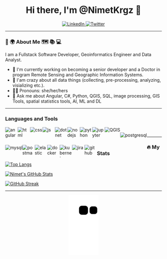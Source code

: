 <div id="header" align= "center">
  <h1>
      Hi there, I'm @NimetKrgz 👋
  </h1>
  <div id="badges">
    <a href="https://www.linkedin.com/in/nimet-karagöz-34238390/">
      <img src="https://edent.github.io/SuperTinyIcons/images/svg/linkedin.svg" alt="LinkedIn" width="40px" />
    </a>
    <a href="https://twitter.com/nimetkaragoz">
      <img src="https://edent.github.io/SuperTinyIcons/images/svg/twitter.svg" alt="Twitter" width="40px"/>
    </a>
  </div>
</div>

---

### 🥳 🌍 About Me 🗺 📚 💻
I am a Fullstack Software Developer, Geoinformatics Engineer and Data Analyst.
- 🌱 I'm currently working on becoming a senior developer and a Doctor in program Remote Sensing and Geographic Information Systems.
- 🧠 I'am crazy about all data things (collecting, pre-processing, analyzing, visializing etc.).
- 👩‍💻 Pronouns: she/her/hers
- 💬 Ask me about Angular, C#, Python, QGIS, SQL, image processing, GIS Tools, spatial statistics tools, AI, ML and DL

---

### Languages and Tools
<div>
  <img align="left" alt="angular" width="40px" height="40" src="https://www.vectorlogo.zone/logos/angular/angular-icon.svg" />&nbsp;
  <img align="left" alt="html" width="40px" height="40" src="https://www.vectorlogo.zone/logos/w3_html5/w3_html5-icon.svg" />&nbsp;
  <img align="left" alt="css" width="40px" height="40" src="https://www.vectorlogo.zone/logos/w3_css/w3_css-official.svg" />&nbsp;
  <img align="left" alt="js" width="40px" height="40" src="https://www.vectorlogo.zone/logos/javascript/javascript-vertical.svg" />&nbsp;
  <img align="left" alt="dotnet" width="40px" height="40" src="https://www.vectorlogo.zone/logos/dotnet/dotnet-vertical.svg" />&nbsp;
  <img align="left" alt="nodejs" width="40px" height="40" src="https://www.vectorlogo.zone/logos/nodejs/nodejs-icon.svg" />&nbsp;
  <img align="left" alt="python" width="40px" height="40" src="https://raw.githubusercontent.com/jmnote/z-icons/master/svg/python.svg" />&nbsp;
  <img align="left" alt="jupyter" width="40px" height="40" src="https://www.vectorlogo.zone/logos/jupyter/jupyter-icon.svg" />&nbsp;
  <img align="left" alt="QGIS" height="40" src="https://www.vectorlogo.zone/logos/qgis/qgis-icon.svg"/>&nbsp;
  <img align="left" alt="postgresql" height="40" src="https://img.icons8.com/color/40/000000/postgreesql.png"/>&nbsp;
  <img align="left" alt="mysql" height="40" src="https://www.vectorlogo.zone/logos/mysql/mysql-icon.svg"/>&nbsp;
  <img align="left" alt="postman" width="40px" height="40" src="https://www.vectorlogo.zone/logos/getpostman/getpostman-icon.svg" />&nbsp;
  <img align="left" alt="elastic" width="40px" height="40" src="https://www.vectorlogo.zone/logos/elastic/elastic-icon.svg" />&nbsp;
  <img align="left" alt="docker" width="40px" height="40" src="https://www.vectorlogo.zone/logos/docker/docker-tile.svg" />&nbsp;
  <img align="left" alt="kubernetes" width="40px" height="40" src="https://www.vectorlogo.zone/logos/kubernetes/kubernetes-icon.svg" />&nbsp;
  <img align="left" alt="jira" width="40px" height="40" src="https://www.vectorlogo.zone/logos/atlassian_jira/atlassian_jira-icon.svg" />&nbsp;
  <img align="left" alt="github" width="40px" height="40" src="https://www.vectorlogo.zone/logos/github/github-icon.svg" />&nbsp;
  
</div>

---

### :fire: My Stats

[![Top Langs](https://github-readme-stats.vercel.app/api/top-langs/?username=NimetKrgz&layout=compact&theme=material-palenight)](https://github.com/anuraghazra/github-readme-stats)

[![Nimet's GitHub Stats](https://github-readme-stats.vercel.app/api?username=NimetKrgz&layout=compact&theme=material-palenight)](https://github.com/anuraghazra/github-readme-stats)

[![GitHub Streak](http://github-readme-streak-stats.herokuapp.com?user=NimetKrgz&theme=material-palenight)](https://git.io/streak-stats)

---

<div  align="center"> <img src="https://github.com/rmya/rmya/blob/output/github-contribution-grid-snake.svg" /></div>

<!--
**NimetKrgz/NimetKrgz** is a ✨ _special_ ✨ repository because its `README.md` (this file) appears on your GitHub profile.

Here are some ideas to get you started:

- 🔭 I’m currently working on ....
- 🌱 I’m currently learning ...
- 👯 I’m looking to collaborate on ...
- 🤔 I’m looking for help with ...
- 💬 Ask me about ...
- 📫 How to reach me: ...
- 😄 Pronouns: ...
- ⚡ Fun fact: ...
- 🤩
-->
